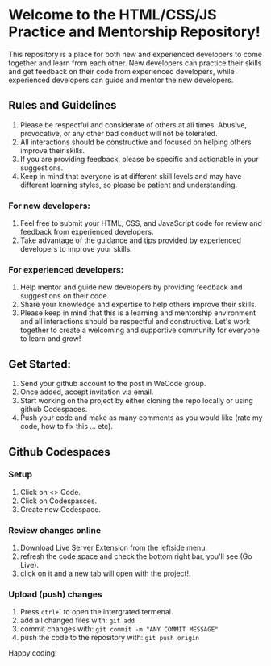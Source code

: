 # Welcome to the HTML/CSS/JS Practice and Mentorship Repository!
This repository is a place for both new and experienced developers to come together and learn from each other. New developers can practice their skills and get feedback on their code from experienced developers, while experienced developers can guide and mentor the new developers.

## Rules and Guidelines
1. Please be respectful and considerate of others at all times. Abusive, provocative, or any other bad conduct will not be tolerated.
2. All interactions should be constructive and focused on helping others improve their skills.
3. If you are providing feedback, please be specific and actionable in your suggestions.
4. Keep in mind that everyone is at different skill levels and may have different learning styles, so please be patient and understanding.
### For new developers:

1. Feel free to submit your HTML, CSS, and JavaScript code for review and feedback from experienced developers.
2. Take advantage of the guidance and tips provided by experienced developers to improve your skills.

### For experienced developers:

1. Help mentor and guide new developers by providing feedback and suggestions on their code.
2. Share your knowledge and expertise to help others improve their skills.
3. Please keep in mind that this is a learning and mentorship environment and all interactions should be respectful and constructive. Let's work together to create a welcoming and supportive community for everyone to learn and grow!

## Get Started:
1. Send your github account to the post in WeCode group.
2. Once added, accept invitation via email.
3. Start working on the project by either cloning the repo locally or using github Codespaces.
4. Push your code and make as many comments as you would like (rate my code, how to fix this ... etc).

## Github Codespaces
### Setup
1. Click on <> Code.
2. Click on Codespasces.
3. Create new Codespace.

### Review changes online
1. Download Live Server Extension from the leftside menu.
2. refresh the code space and check the bottom right bar, you'll see (Go Live).
3. click on it and a new tab will open with the project!.

### Upload (push) changes
1. Press `ctrl+`\` to open the intergrated termenal.
2. add all changed files with: `git add .`
3. commit changes with: `git commit -m "ANY COMMIT MESSAGE"`
4. push the code to the repository with: `git push origin`

Happy coding!